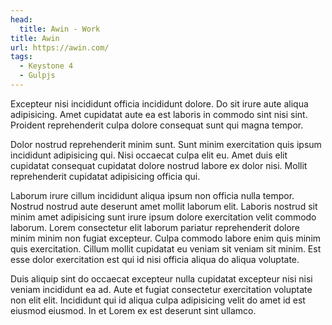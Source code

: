 ```yaml
---
head:
  title: Awin - Work
title: Awin
url: https://awin.com/
tags:
  - Keystone 4
  - Gulpjs
---
```

Excepteur nisi incididunt officia incididunt dolore. Do sit irure aute aliqua adipisicing. Amet cupidatat aute ea est laboris in commodo sint nisi sint. Proident reprehenderit culpa dolore consequat sunt qui magna tempor.

Dolor nostrud reprehenderit minim sunt. Sunt minim exercitation quis ipsum incididunt adipisicing qui. Nisi occaecat culpa elit eu. Amet duis elit cupidatat consequat cupidatat dolore nostrud labore ex dolor nisi. Mollit reprehenderit cupidatat adipisicing officia qui.

Laborum irure cillum incididunt aliqua ipsum non officia nulla tempor. Nostrud nostrud aute deserunt amet mollit laborum elit. Laboris nostrud sit minim amet adipisicing sunt irure ipsum dolore exercitation velit commodo laborum. Lorem consectetur elit laborum pariatur reprehenderit dolore minim minim non fugiat excepteur. Culpa commodo labore enim quis minim quis exercitation. Cillum mollit cupidatat eu veniam sit veniam sit minim. Est esse dolor exercitation est qui id nisi officia aliqua do aliqua voluptate.

Duis aliquip sint do occaecat excepteur nulla cupidatat excepteur nisi nisi veniam incididunt ea ad. Aute et fugiat consectetur exercitation voluptate non elit elit. Incididunt qui id aliqua culpa adipisicing velit do amet id est eiusmod eiusmod. In et Lorem ex est deserunt sint ullamco.